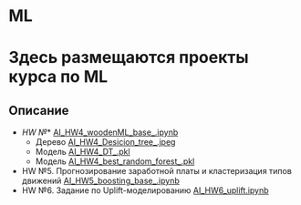 # ML
# Здесь размещаются проекты курса по ML

## Описание
- _HW №_* [AI_HW4_woodenML_base_.ipynb](AI_HW4_woodenML_base_.ipynb)
  - Дерево [AI_HW4_Desicion_tree_.jpeg](AI_HW4_Desicion_tree_.jpeg)
  - Модель [AI_HW4_DT_.pkl](AI_HW4_DT_.pkl)
  - Модель [AI_HW4_best_random_forest_.pkl](AI_HW4_best_random_forest_.pkl)
- HW №5. Прогнозирование заработной платы и кластеризация типов движений [AI_HW5_boosting_base_.ipynb](AI_HW5_boosting_base_.ipynb)
- HW №6. Задание по Uplift-моделированию [AI_HW6_uplift.ipynb](AI_HW6_uplift.ipynb)
